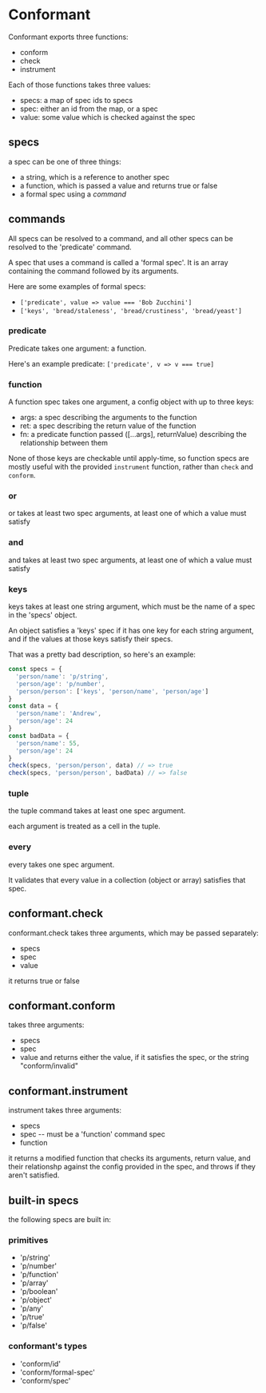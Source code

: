 # Conformant

Conformant exports three functions:

- conform
- check
- instrument

Each of those functions takes three values:

- specs: a map of spec ids to specs
- spec: either an id from the map, or a spec
- value: some value which is checked against the spec

## specs

a spec can be one of three things:

- a string, which is a reference to another spec
- a function, which is passed a value and returns true or false
- a formal spec using a _command_



## commands

All specs can be resolved to a command, and all other specs can be
resolved to the 'predicate' command.

A spec that uses a command is called a 'formal spec'. It is an array
containing the command followed by its arguments.

Here are some examples of formal specs:

- `['predicate', value => value === 'Bob Zucchini']`
- `['keys', 'bread/staleness', 'bread/crustiness', 'bread/yeast']`


### predicate

Predicate takes one argument: a function.

Here's an example predicate: `['predicate', v => v === true]`


### function

A function spec takes one argument, a config object with
up to three keys:

- args: a spec describing the arguments to the function
- ret: a spec describing the return value of the function
- fn: a predicate function passed ([...args], returnValue)
  describing the relationship between them

None of those keys are checkable until apply-time, so function
specs are mostly useful with the provided `instrument` function,
rather than `check` and `conform`.


### or

or takes at least two spec arguments, at least one of which a value must satisfy


### and

and takes at least two spec arguments, at least one of which a value must satisfy


### keys

keys takes at least one string argument, which must be the name of a spec in the
'specs' object.

An object satisfies a 'keys' spec if it has one key for each string argument, and
if the values at those keys satisfy their specs.

That was a pretty bad description, so here's an example:

```javascript
const specs = {
  'person/name': 'p/string',
  'person/age': 'p/number',
  'person/person': ['keys', 'person/name', 'person/age']
}
const data = {
  'person/name': 'Andrew',
  'person/age': 24
}
const badData = {
  'person/name': 55,
  'person/age': 24
}
check(specs, 'person/person', data) // => true
check(specs, 'person/person', badData) // => false
```


### tuple

the tuple command takes at least one spec argument.

each argument is treated as a cell in the tuple.


### every

every takes one spec argument.

It validates that every value in a collection (object or array) satisfies that spec.



## conformant.check

conformant.check takes three arguments, which
may be passed separately:

- specs
- spec
- value

it returns true or false



## conformant.conform

takes three arguments:
- specs
- spec
- value
and returns either the value, if it satisfies
the spec, or the string "conform/invalid"



## conformant.instrument

instrument takes three arguments:

- specs
- spec -- must be a 'function' command spec
- function

it returns a modified function that checks its
arguments, return value, and their relationshp
against the config provided in the spec, and
throws if they aren't satisfied.



## built-in specs

the following specs are built in:

### primitives

- 'p/string'
- 'p/number'
- 'p/function'
- 'p/array'
- 'p/boolean'
- 'p/object'
- 'p/any'
- 'p/true'
- 'p/false'

### conformant's types

- 'conform/id'
- 'conform/formal-spec'
- 'conform/spec'

